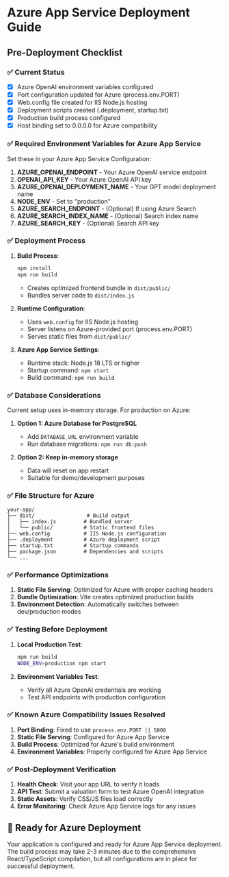 # Azure App Service Deployment Guide

## Pre-Deployment Checklist

### ✅ Current Status
- [x] Azure OpenAI environment variables configured
- [x] Port configuration updated for Azure (process.env.PORT)
- [x] Web.config file created for IIS Node.js hosting
- [x] Deployment scripts created (.deployment, startup.txt)
- [x] Production build process configured
- [x] Host binding set to 0.0.0.0 for Azure compatibility

### ✅ Required Environment Variables for Azure App Service

Set these in your Azure App Service Configuration:

1. **AZURE_OPENAI_ENDPOINT** - Your Azure OpenAI service endpoint
2. **OPENAI_API_KEY** - Your Azure OpenAI API key
3. **AZURE_OPENAI_DEPLOYMENT_NAME** - Your GPT model deployment name
4. **NODE_ENV** - Set to "production"
5. **AZURE_SEARCH_ENDPOINT** - (Optional) If using Azure Search
6. **AZURE_SEARCH_INDEX_NAME** - (Optional) Search index name
7. **AZURE_SEARCH_KEY** - (Optional) Search API key

### ✅ Deployment Process

1. **Build Process**:
   ```bash
   npm install
   npm run build
   ```
   - Creates optimized frontend bundle in `dist/public/`
   - Bundles server code to `dist/index.js`

2. **Runtime Configuration**:
   - Uses `web.config` for IIS Node.js hosting
   - Server listens on Azure-provided port (process.env.PORT)
   - Serves static files from `dist/public/`

3. **Azure App Service Settings**:
   - Runtime stack: Node.js 18 LTS or higher
   - Startup command: `npm start`
   - Build command: `npm run build`

### ✅ Database Considerations

Current setup uses in-memory storage. For production on Azure:

1. **Option 1: Azure Database for PostgreSQL**
   - Add `DATABASE_URL` environment variable
   - Run database migrations: `npm run db:push`

2. **Option 2: Keep in-memory storage**
   - Data will reset on app restart
   - Suitable for demo/development purposes

### ✅ File Structure for Azure

```
your-app/
├── dist/                 # Build output
│   ├── index.js         # Bundled server
│   └── public/          # Static frontend files
├── web.config           # IIS Node.js configuration
├── .deployment          # Azure deployment script
├── startup.txt          # Startup commands
├── package.json         # Dependencies and scripts
└── ...
```

### ✅ Performance Optimizations

1. **Static File Serving**: Optimized for Azure with proper caching headers
2. **Bundle Optimization**: Vite creates optimized production builds
3. **Environment Detection**: Automatically switches between dev/production modes

### ✅ Testing Before Deployment

1. **Local Production Test**:
   ```bash
   npm run build
   NODE_ENV=production npm start
   ```

2. **Environment Variables Test**:
   - Verify all Azure OpenAI credentials are working
   - Test API endpoints with production configuration

### ✅ Known Azure Compatibility Issues Resolved

1. **Port Binding**: Fixed to use `process.env.PORT || 5000`
2. **Static File Serving**: Configured for Azure App Service
3. **Build Process**: Optimized for Azure's build environment
4. **Environment Variables**: Properly configured for Azure App Service

### ✅ Post-Deployment Verification

1. **Health Check**: Visit your app URL to verify it loads
2. **API Test**: Submit a valuation form to test Azure OpenAI integration
3. **Static Assets**: Verify CSS/JS files load correctly
4. **Error Monitoring**: Check Azure App Service logs for any issues

## 🚀 Ready for Azure Deployment

Your application is configured and ready for Azure App Service deployment. The build process may take 2-3 minutes due to the comprehensive React/TypeScript compilation, but all configurations are in place for successful deployment.